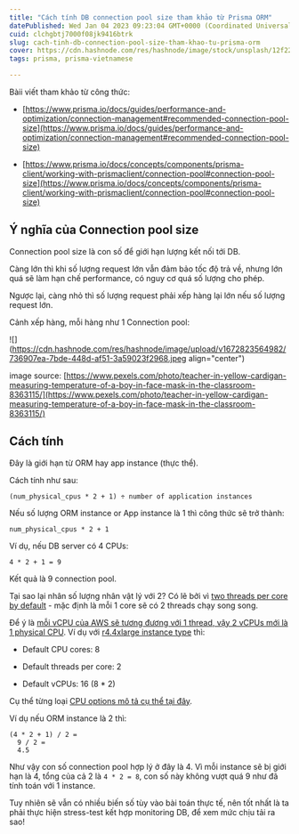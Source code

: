 ```yaml
---
title: "Cách tính DB connection pool size tham khảo từ Prisma ORM"
datePublished: Wed Jan 04 2023 09:23:04 GMT+0000 (Coordinated Universal Time)
cuid: clchgbtj7000f08jk9416btrk
slug: cach-tinh-db-connection-pool-size-tham-khao-tu-prisma-orm
cover: https://cdn.hashnode.com/res/hashnode/image/stock/unsplash/12f22c422f02e2a2e0e8f7a5a3a756f2.jpeg
tags: prisma, prisma-vietnamese

---
```


Bàii viết tham khảo từ công thức:

* [https://www.prisma.io/docs/guides/performance-and-optimization/connection-management#recommended-connection-pool-size](https://www.prisma.io/docs/guides/performance-and-optimization/connection-management#recommended-connection-pool-size)
    
* [https://www.prisma.io/docs/concepts/components/prisma-client/working-with-prismaclient/connection-pool#connection-pool-size](https://www.prisma.io/docs/concepts/components/prisma-client/working-with-prismaclient/connection-pool#connection-pool-size)
    

## Ý nghĩa của Connection pool size

Connection pool size là con số để giới hạn lượng kết nối tới DB.

Càng lớn thì khi số lượng request lớn vẫn đảm bảo tốc độ trả về, nhưng lớn quá sẽ làm hạn chế performance, có nguy cơ quá số lượng cho phép.

Ngược lại, càng nhỏ thì số lượng request phải xếp hàng lại lớn nếu số lượng request lớn.

Cảnh xếp hàng, mỗi hàng như 1 Connection pool:

![](https://cdn.hashnode.com/res/hashnode/image/upload/v1672823564982/736907ea-7bde-448d-af51-3a59023f2968.jpeg align="center")

image source: [https://www.pexels.com/photo/teacher-in-yellow-cardigan-measuring-temperature-of-a-boy-in-face-mask-in-the-classroom-8363115/](https://www.pexels.com/photo/teacher-in-yellow-cardigan-measuring-temperature-of-a-boy-in-face-mask-in-the-classroom-8363115/)

## Cách tính

Đây là giới hạn từ ORM hay app instance (thực thể).

Cách tính như sau:

```plaintext
(num_physical_cpus * 2 + 1) ÷ number of application instances
```

Nếu số lượng ORM instance or App instance là 1 thì công thức sẽ trở thành:

```plaintext
num_physical_cpus * 2 + 1
```

Ví dụ, nếu DB server có 4 CPUs:

```plaintext
4 * 2 + 1 = 9
```

Kết quả là 9 connection pool.

Tại sao lại nhân số lượng nhân vật lý với 2? Có lẽ bởi vì [two threads per core by default](https://docs.aws.amazon.com/AWSEC2/latest/UserGuide/instance-optimize-cpu.html) - mặc định là mỗi 1 core sẽ có 2 threads chạy song song.

Để ý là [mỗi vCPU của AWS sẽ tương đương với 1 thread, vậy 2 vCPUs mới là 1 physical CPU](https://docs.aws.amazon.com/AWSEC2/latest/UserGuide/instance-optimize-cpu.html). Ví dụ với [r4.4xlarge instance type](https://docs.aws.amazon.com/AWSEC2/latest/UserGuide/instance-specify-cpu-options.html) thì:

* Default CPU cores: 8
    
* Default threads per core: 2
    
* Default vCPUs: 16 (8 \* 2)
    

Cụ thể từng loại [CPU options mô tả cụ thể tại đây](https://docs.aws.amazon.com/AWSEC2/latest/UserGuide/cpu-options-supported-instances-values.html).

Ví dụ nếu ORM instance là 2 thì:

```plaintext
(4 * 2 + 1) / 2 =
  9 / 2 =
  4.5
```

Như vậy con số connection pool hợp lý ở đây là 4. Vì mỗi instance sẽ bị giới hạn là 4, tổng của cả 2 là `4 * 2 = 8`, con số này không vượt quá 9 như đã tính toán với 1 instance.

Tuy nhiên sẽ vẫn có nhiều biến số tùy vào bài toán thực tế, nên tốt nhất là ta phải thực hiện stress-test kết hợp monitoring DB, để xem mức chịu tải ra sao!